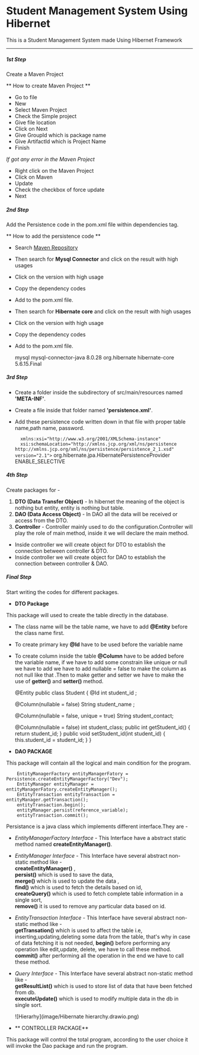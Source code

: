 # Student Management System Using Hibernet
This is a Student Management System made Using Hibernet Framework

-----

##### 1st Step 
Create a Maven Project

** How to create Maven Project **

* Go to file 
* New 
* Select Maven Project 
* Check the Simple project 
* Give file location 
* Click on Next 
* Give GroupId which is package name 
* Give ArtifactId which is Project Name 
* Finish

*If got any error in the Maven Project*

* Right click on the Maven Project 
* Click on Maven 
* Update 
* Check the checkbox of force update
* Next

##### 2nd Step

Add the Persistence code in the pom.xml file within dependencies tag.

** How to add the persistence code **

* Search [Maven Repository](https://mvnrepository.com/) 
* Then search for **Mysql Connector** and click on the result with high usages 
* Click on the version with high usage 
* Copy the dependency codes 
* Add to the pom.xml file.
* Then search for **Hibernate core** and click on the result with high usages 
* Click on the version with high usage 
* Copy the dependency codes 
* Add to the pom.xml file.

	<dependencies>
	 <!-- https://mvnrepository.com/artifact/mysql/mysql-connector-java -->
		<dependency>
		    <groupId>mysql</groupId>
		    <artifactId>mysql-connector-java</artifactId>
		    <version>8.0.28</version>
		</dependency>
	<!-- https://mvnrepository.com/artifact/org.hibernate/hibernate-core -->
		<dependency>
		    <groupId>org.hibernate</groupId>
		    <artifactId>hibernate-core</artifactId>
		    <version>5.6.15.Final</version>
		</dependency>
  </dependencies>
  
##### 3rd Step

* Create a folder inside the subdirectory of src/main/resources named **'META-INF'**.
* Create a file inside that folder named **'persistence.xml'**.
* Add these persistence code written down in that file with proper table name,path name, password.


	 <?xml version="1.0" encoding="UTF-8"?><persistence xmlns="http://xmlns.jcp.org/xml/ns/persistence"
		xmlns:xsi="http://www.w3.org/2001/XMLSchema-instance"
		xsi:schemaLocation="http://xmlns.jcp.org/xml/ns/persistence
	  http://xmlns.jcp.org/xml/ns/persistence/persistence_2_1.xsd" version="2.1">
	<persistence-unit name="Dev">
		<provider>org.hibernate.jpa.HibernatePersistenceProvider</provider>
		<shared-cache-mode>ENABLE_SELECTIVE</shared-cache-mode>      <!-- for caching -->  
		<properties>
			<property name="javax.persistence.jdbc.driver" value="com.mysql.cj.jdbc.Driver" />
			<property name="javax.persistence.jdbc.url"  value="jdbc:mysql://localhost:3306/schema_name" />
			<property name="javax.persistence.jdbc.user" value="user_name" />
			<property name="javax.persistence.jdbc.password" value="password" />
			<property name="hibernate.show_sql" value="true" />
			<property name="hibernate.hbm2ddl.auto" value="update" />
			<property name="hibernate.dialect" value="org.hibernate.dialect.MySQL8Dialect"/>
		</properties>
	</persistence-unit>
</persistence>

##### 4th Step

Create packages for -
1. **DTO (Data Transfer Object)** - In hibernet the meaning of the object is nothing but entity, entity is nothing but table.
2. **DAO (Data Access Object)** - In DAO all the data will be received or access from the DTO. 
3. **Controller**  - Controller mainly used to do the configuration.Controller will play the role of main method, inside it we will declare the main method.


* Inside controller we will create object for DTO to establish the connection between controller & DTO.
* Inside controller we will create object for DAO to establish the connection between controller & DAO.
  

##### Final Step

Start writing the codes for different packages.

* **DTO Package**

This package will used to create the table directly in the database.
* The class name will be the table name, we have to add **@Entity** before the class name first.
* To create primary key **@Id** have to be used before the variable name
* To create column inside the table **@Column** have to be added before the variable name, if we have to add some constrain like unique or null we have to add we have to add nullable = false to make the column as not null like that  .Then to make getter and setter we have to make the use of **getter()** and **setter()** method.

 
	@Entity
	public class Student 
	{
	@Id
	int student_id ;
	
	@Column(nullable = false)
	String student_name ;
	
	@Column(nullable = false, unique = true)
	String student_contact;
	
	@Column(nullable = false)
	int student_class;
	public int getStudent_id() {
		return student_id;
	}
	public void setStudent_id(int student_id) {
		this.student_id = student_id;
	}
	}
	
	
* **DAO PACKAGE** 

This package will contain all the logical and main condition for the program.

	
		EntityManagerFactory entityManagerFatory = Persistence.createEntityManagerFactory("Dev");
		EntityManager entityManager	= entityManagerFatory.createEntityManager();
		EntityTransaction entityTransaction	= entityManager.getTransaction();
		entityTransaction.begin();
		entityManager.persist(reference_variable);
		entityTransaction.commit();
		
Persistance is a java class which implements different interface.They are - 
* *EntityManagerFactory Interface* - This Interface have a abstract static method named **createEntityManager()**.


* *EntityManager Interface* - This Interface have several abstract non-static method like -  
	**createEntityManager()** , <br>
	**persist()** which is used to save the data,<br>
**merge()** which is used to update the data ,<br>
**find()** which is used to fetch the details based on id, <br>
**createQuery()** which is used to fetch complete table information in a single sort,<br>
**remove()** it is used to remove any particular data based on id.


* *EntityTransaction Interface* - This Interface have several abstract non-static method like -  
**getTransation()** which is used to affect the table i.e, inserting,updating,deleting some data from the table, that's why in case of data fetching it is not needed,
**begin()** before performing any operation like edit,update, delete, we have to call these method.<br>
**commit()** after performing all the operation in the end we have to call these method.


* *Query Interface* - This Interface have several abstract non-static method like -  
**getResultList()** which is used to store list of data that have been fetched from db. <br>
**executeUpdate()** which is used to modify multiple data in the db in single sort.


   ![Hierarhy](image/Hibernate hierarchy.drawio.png)




* ** CONTROLLER PACKAGE**

This package will control the total program, according to the user choice it will invoke the Dao package and run the program.
 

